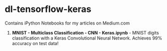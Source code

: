 # dl-tensorflow-keras
Contains iPython Notebooks for my articles on Medium.com

1. **MNIST - Multiclass Classification - CNN - Keras.ipynb** - MNIST digits classification with a Keras Convolutional Neural Network. Achieves 99% accuracy on test data!
